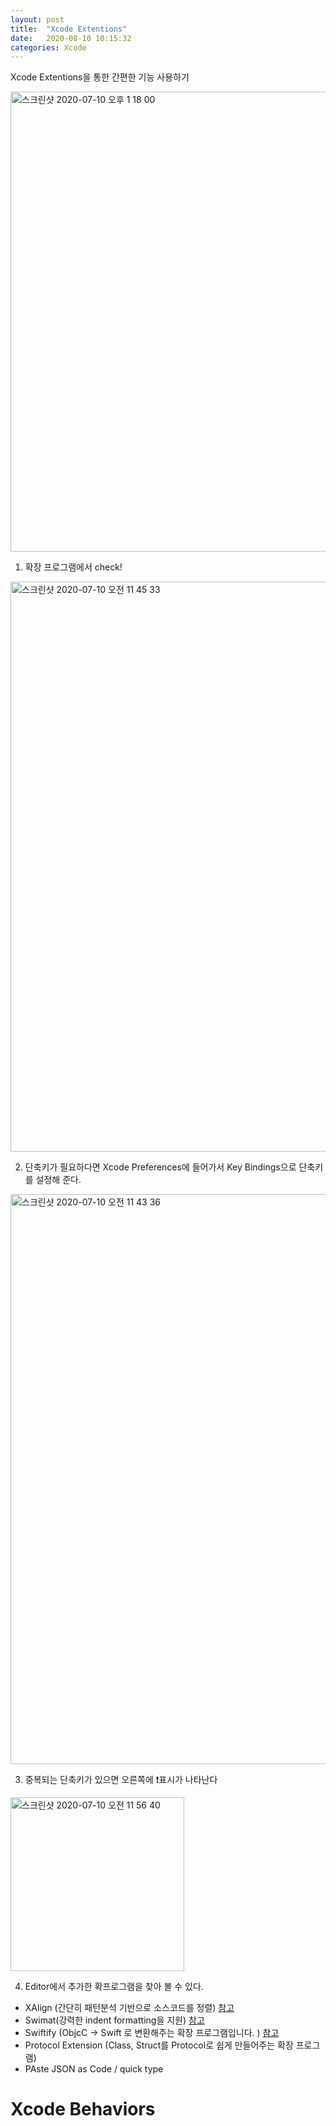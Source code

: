 ```yaml
---
layout: post
title:  "Xcode Extentions"
date:   2020-08-10 10:15:32
categories: Xcode
---
```



Xcode Extentions을 통한 간편한 기능 사용하기

<img width="736" alt="스크린샷 2020-07-10 오후 1 18 00" src="https://user-images.githubusercontent.com/47776915/87116020-ca75bb00-c2af-11ea-8896-454dfcc2dea9.png">

1. 확장 프로그램에서 check!



<img width="912" alt="스크린샷 2020-07-10 오전 11 45 33" src="https://user-images.githubusercontent.com/47776915/87110814-deff8680-c2a2-11ea-8eed-653bebe3f7aa.png">

2. 단축키가 필요하다면 Xcode Preferences에 들어가서 Key Bindings으로 단축키를 설정해 준다.

<img width="912" alt="스크린샷 2020-07-10 오전 11 43 36" src="https://user-images.githubusercontent.com/47776915/87110727-ac558e00-c2a2-11ea-8d2f-feec8c6aa55c.png">

3. 중복되는 단축키가 있으면 오른쪽에 ❗️표시가 나타난다

<img width="278" alt="스크린샷 2020-07-10 오전 11 56 40" src="https://user-images.githubusercontent.com/47776915/87111478-6dc0d300-c2a4-11ea-900d-e2e4fedb9074.png">

4. Editor에서 추가한 확프로그램을 찾아 볼 수 있다.



- XAlign (간단히 패턴분석 기반으로 소스코드를 정렬) [참고](https://elsainmac.tistory.com/246?category=665151)
- Swimat(강력한 indent formatting을 지원) [참고](https://hucet.tistory.com/95)
- Swiftify (ObjcC -> Swift 로 변환해주는 확장 프로그램입니다. ) [참고](https://hucet.tistory.com/95)
- Protocol Extension (Class, Struct를 Protocol로 쉽게 만들어주는 확장 프로그램)
- PAste JSON as Code / quick type









# Xcode Behaviors
